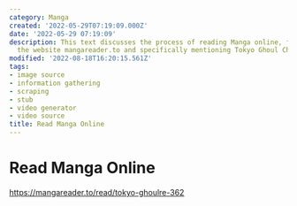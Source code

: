 ```yaml
---
category: Manga
created: '2022-05-29T07:19:09.000Z'
date: '2022-05-29 07:19:09'
description: This text discusses the process of reading Manga online, focusing on
  the website mangareader.to and specifically mentioning Tokyo Ghoul Chapter 362.
modified: '2022-08-18T16:20:15.561Z'
tags:
- image source
- information gathering
- scraping
- stub
- video generator
- video source
title: Read Manga Online
---
```


# Read Manga Online

https://mangareader.to/read/tokyo-ghoulre-362
